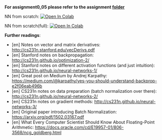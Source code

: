 **For assignment0_05 please refer to the assignment
[folder](https://github.com/girafe-ai/ml-mipt/tree/basic_s21/homeworks_basic/assignment0_05_NN_from_scratch)**

NN from scratch:
[![Open In Colab](https://colab.research.google.com/assets/colab-badge.svg)](https://colab.research.google.com/github/girafe-ai/ml-mipt/blob/basic_s21/week0_08_intro_to_DL/week08_nn_from_scratch_practice_edition.ipynb)

NN from scratch(full):
[![Open In Colab](https://colab.research.google.com/assets/colab-badge.svg)](https://colab.research.google.com/github/girafe-ai/ml-mipt/blob/basic_s21/week0_08_intro_to_DL/week08_nn_from_scratch.ipynb)

**Further readings**:

- [en] Notes on vector and matrix derivatives:
  http://cs231n.stanford.edu/vecDerivs.pdf
- [en] Stanford notes on backpropagation:
  http://cs231n.github.io/optimization-2/
- [en] Stanford notes on different activation functions (and just intuition):
  http://cs231n.github.io/neural-networks-1/
- [en] Great post on Medium by Andrej Karpathy:
  https://medium.com/@karpathy/yes-you-should-understand-backprop-e2f06eab496b
- [en] CS231n notes on data preparation (batch normalization over there):
  http://cs231n.github.io/neural-networks-2/
- [en] CS231n notes on gradient methods:
  http://cs231n.github.io/neural-networks-3/
- [en] Original paper introducing Batch Normalization:
  https://arxiv.org/pdf/1502.03167.pdf
- [en] What Every Computer Scientist Should Know About Floating-Point
  Arithmetic: https://docs.oracle.com/cd/E19957-01/806-3568/ncg_goldberg.html
